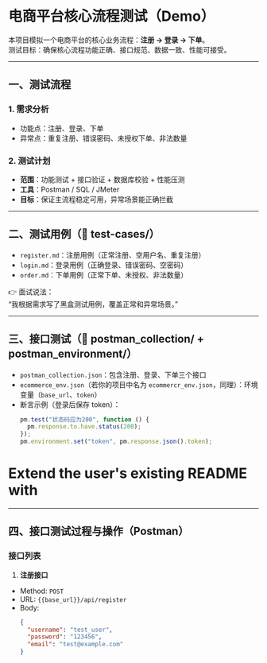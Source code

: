 # 电商平台核心流程测试（Demo）

本项目模拟一个电商平台的核心业务流程：**注册 → 登录 → 下单**。  
测试目标：确保核心流程功能正确、接口规范、数据一致、性能可接受。  

---

## 一、测试流程
### 1. 需求分析
- 功能点：注册、登录、下单  
- 异常点：重复注册、错误密码、未授权下单、非法数量  

### 2. 测试计划
- **范围**：功能测试 + 接口验证 + 数据库校验 + 性能压测  
- **工具**：Postman / SQL / JMeter  
- **目标**：保证主流程稳定可用，异常场景能正确拦截  

---

## 二、测试用例（📂 test-cases/）
- `register.md`：注册用例（正常注册、空用户名、重复注册）  
- `login.md`：登录用例（正确登录、错误密码、空密码）  
- `order.md`：下单用例（正常下单、未授权、非法数量）  

👉 面试说法：  
“我根据需求写了黑盒测试用例，覆盖正常和异常场景。”

---

## 三、接口测试（📂 postman_collection/ + postman_environment/）
- `postman_collection.json`：包含注册、登录、下单三个接口  
- `ecommerce_env.json`（若你的项目中名为 `ecommercr_env.json`，同理）：环境变量（`base_url`、`token`）  
- 断言示例（登录后保存 token）：  
  ```javascript
  pm.test("状态码应为200", function () {
    pm.response.to.have.status(200);
  });
  pm.environment.set("token", pm.response.json().token);
# Extend the user's existing README with 

---

## 四、接口测试过程与操作（Postman）

### 接口列表
1) **注册接口**  
- Method: `POST`  
- URL: `{{base_url}}/api/register`  
- Body:
  ```json
  {
    "username": "test_user",
    "password": "123456",
    "email": "test@example.com"
  }
